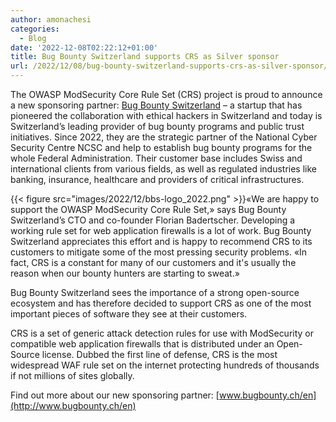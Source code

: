 ```yaml
---
author: amonachesi
categories:
  - Blog
date: '2022-12-08T02:22:12+01:00'
title: Bug Bounty Switzerland supports CRS as Silver sponsor
url: /2022/12/08/bug-bounty-switzerland-supports-crs-as-silver-sponsor/
---
```



The OWASP ModSecurity Core Rule Set (CRS) project is proud to announce a new sponsoring partner: [Bug Bounty Switzerland](http://www.bugbounty.ch/en) – a startup that has pioneered the collaboration with ethical hackers in Switzerland and today is Switzerland’s leading provider of bug bounty programs and public trust initiatives. Since 2022, they are the strategic partner of the National Cyber Security Centre NCSC and help to establish bug bounty programs for the whole Federal Administration. Their customer base includes Swiss and international clients from various fields, as well as regulated industries like banking, insurance, healthcare and providers of critical infrastructures.

{{< figure src="images/2022/12/bbs-logo_2022.png" >}}«We are happy to support the OWASP ModSecurity Core Rule Set,» says Bug Bounty Switzerland’s CTO and co-founder Florian Badertscher. Developing a working rule set for web application firewalls is a lot of work. Bug Bounty Switzerland appreciates this effort and is happy to recommend CRS to its customers to mitigate some of the most pressing security problems. «In fact, CRS is a constant for many of our customers and it's usually the reason when our bounty hunters are starting to sweat.»

Bug Bounty Switzerland sees the importance of a strong open-source ecosystem and has therefore decided to support CRS as one of the most important pieces of software they see at their customers.

CRS is a set of generic attack detection rules for use with ModSecurity or compatible web application firewalls that is distributed under an Open-Source license. Dubbed the first line of defense, CRS is the most widespread WAF rule set on the internet protecting hundreds of thousands if not millions of sites globally.

Find out more about our new sponsoring partner: [www.bugbounty.ch/en](http://www.bugbounty.ch/en)
